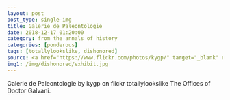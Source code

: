 ```yaml
---
layout: post
post_type: single-img
title: Galerie de Paleontologie
date: 2018-12-17 01:20:00
category: from the annals of history
categories: [ponderous]
tags: [totallylookslike, dishonored]
source: <a href="https://www.flickr.com/photos/kygp/" target="_blank" rel="nofollow">kygp</a>
img1: /img/dishonored/exhibit.jpg
---
```

Galerie de Paleontologie by kygp on flickr totallylookslike The Offices of Doctor Galvani.
